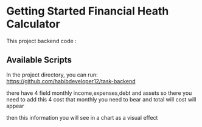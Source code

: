 # Getting Started Financial Heath Calculator

This project backend code : 

## Available Scripts

In the project directory, you can run: https://github.com/habibdeveloper12/task-backend

there have 4 field monthly income,expenses,debt and assets so there you need to add this 4 cost that monthly you need to bear and total will cost will appear 

then this information you will see in a chart as a visual effect

